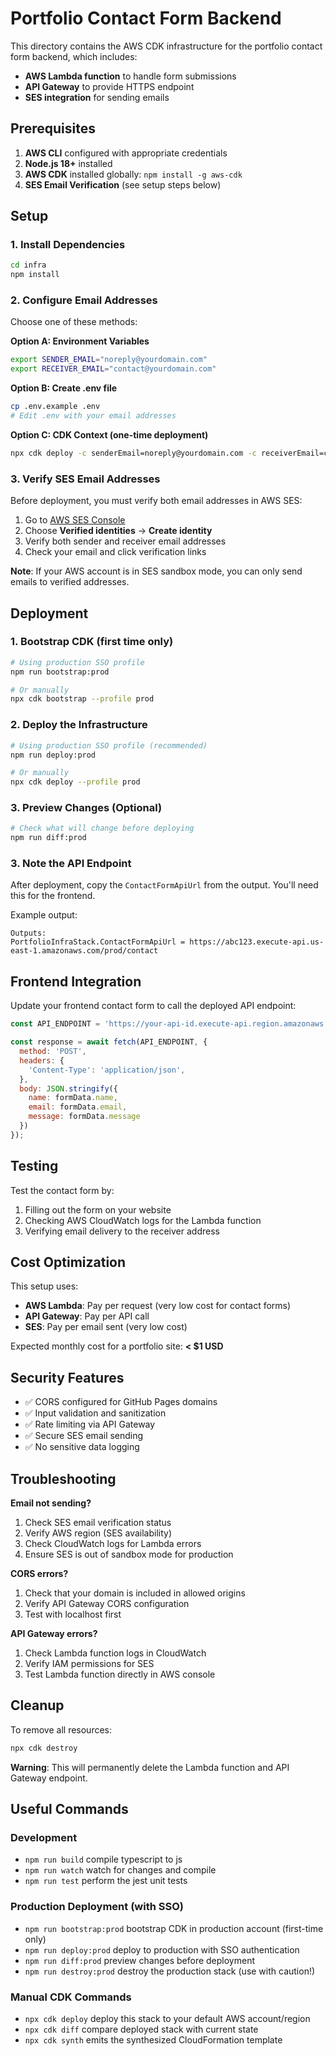 # Portfolio Contact Form Backend

This directory contains the AWS CDK infrastructure for the portfolio contact form backend, which includes:

- **AWS Lambda function** to handle form submissions
- **API Gateway** to provide HTTPS endpoint 
- **SES integration** for sending emails

## Prerequisites

1. **AWS CLI** configured with appropriate credentials
2. **Node.js 18+** installed
3. **AWS CDK** installed globally: `npm install -g aws-cdk`
4. **SES Email Verification** (see setup steps below)

## Setup

### 1. Install Dependencies
```bash
cd infra
npm install
```

### 2. Configure Email Addresses

Choose one of these methods:

**Option A: Environment Variables**
```bash
export SENDER_EMAIL="noreply@yourdomain.com"
export RECEIVER_EMAIL="contact@yourdomain.com"
```

**Option B: Create .env file**
```bash
cp .env.example .env
# Edit .env with your email addresses
```

**Option C: CDK Context (one-time deployment)**
```bash
npx cdk deploy -c senderEmail=noreply@yourdomain.com -c receiverEmail=contact@yourdomain.com
```

### 3. Verify SES Email Addresses

Before deployment, you must verify both email addresses in AWS SES:

1. Go to [AWS SES Console](https://console.aws.amazon.com/ses/)
2. Choose **Verified identities** → **Create identity**
3. Verify both sender and receiver email addresses
4. Check your email and click verification links

**Note**: If your AWS account is in SES sandbox mode, you can only send emails to verified addresses.

## Deployment

### 1. Bootstrap CDK (first time only)
```bash
# Using production SSO profile
npm run bootstrap:prod

# Or manually
npx cdk bootstrap --profile prod
```

### 2. Deploy the Infrastructure
```bash
# Using production SSO profile (recommended)
npm run deploy:prod

# Or manually
npx cdk deploy --profile prod
```

### 3. Preview Changes (Optional)
```bash
# Check what will change before deploying
npm run diff:prod
```

### 3. Note the API Endpoint
After deployment, copy the `ContactFormApiUrl` from the output. You'll need this for the frontend.

Example output:
```
Outputs:
PortfolioInfraStack.ContactFormApiUrl = https://abc123.execute-api.us-east-1.amazonaws.com/prod/contact
```

## Frontend Integration

Update your frontend contact form to call the deployed API endpoint:

```javascript
const API_ENDPOINT = 'https://your-api-id.execute-api.region.amazonaws.com/prod/contact';

const response = await fetch(API_ENDPOINT, {
  method: 'POST',
  headers: {
    'Content-Type': 'application/json',
  },
  body: JSON.stringify({
    name: formData.name,
    email: formData.email,
    message: formData.message
  })
});
```

## Testing

Test the contact form by:

1. Filling out the form on your website
2. Checking AWS CloudWatch logs for the Lambda function
3. Verifying email delivery to the receiver address

## Cost Optimization

This setup uses:
- **AWS Lambda**: Pay per request (very low cost for contact forms)
- **API Gateway**: Pay per API call
- **SES**: Pay per email sent (very low cost)

Expected monthly cost for a portfolio site: **< $1 USD**

## Security Features

- ✅ CORS configured for GitHub Pages domains
- ✅ Input validation and sanitization
- ✅ Rate limiting via API Gateway
- ✅ Secure SES email sending
- ✅ No sensitive data logging

## Troubleshooting

**Email not sending?**
1. Check SES email verification status
2. Verify AWS region (SES availability)
3. Check CloudWatch logs for Lambda errors
4. Ensure SES is out of sandbox mode for production

**CORS errors?**
1. Check that your domain is included in allowed origins
2. Verify API Gateway CORS configuration
3. Test with localhost first

**API Gateway errors?**
1. Check Lambda function logs in CloudWatch
2. Verify IAM permissions for SES
3. Test Lambda function directly in AWS console

## Cleanup

To remove all resources:
```bash
npx cdk destroy
```

**Warning**: This will permanently delete the Lambda function and API Gateway endpoint.

## Useful Commands

### Development
* `npm run build`   compile typescript to js
* `npm run watch`   watch for changes and compile
* `npm run test`    perform the jest unit tests

### Production Deployment (with SSO)
* `npm run bootstrap:prod`  bootstrap CDK in production account (first-time only)
* `npm run deploy:prod`     deploy to production with SSO authentication
* `npm run diff:prod`       preview changes before deployment
* `npm run destroy:prod`    destroy the production stack (use with caution!)

### Manual CDK Commands
* `npx cdk deploy`  deploy this stack to your default AWS account/region
* `npx cdk diff`    compare deployed stack with current state
* `npx cdk synth`   emits the synthesized CloudFormation template